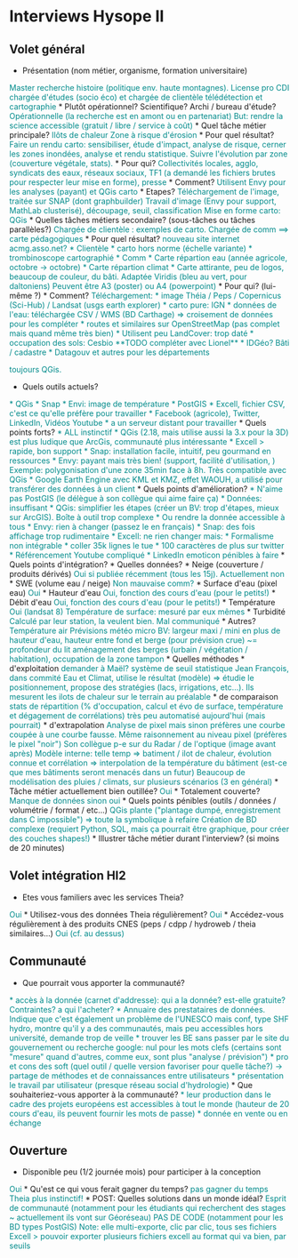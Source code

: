 # Interviews Hysope II

## Volet général

* Présentation (nom métier, organisme, formation universitaire)
<font color="darkcyan">
Master recherche histoire (politique env. haute montagnes).
License pro 
CDI chargée d'études (socio éco) et chargée de clientèle
télédétection et cartographie
</font>
  * Plutôt opérationnel? Scientifique? Archi / bureau d'étude?
<font color="darkcyan">
Opérationnelle (la recherche est en amont ou en partenariat)
But: rendre la science accessible (gratuit / libre / service à coût)
</font>
* Quel tâche métier principale? 
<font color="darkcyan">
Ilôts de chaleur
Zone à risque d'érosion
</font>
  * Pour quel résultat?
<font color="darkcyan">
Faire un rendu carto: sensibiliser, étude d'impact, analyse de risque, cerner les zones inondées, analyse et rendu statistique.
Suivre l'évolution par zone (couverture végétale, stats). 
</font>
  * Pour qui?
<font color="darkcyan">
Collectivités locales, agglo, syndicats des eaux, réseaux sociaux, TF1 (a demandé les fichiers brutes pour respecter leur mise en forme), presse
</font>
  * Comment?
<font color="darkcyan">
Utilisent Envy pour les analyses (payant) et QGis carto
</font>
  * Etapes?
<font color="darkcyan">
Téléchargement de l'image, traitée sur SNAP (dont graphbuilder)
Travail d'image (Envy pour support, MathLab clusterisé), découpage, seuil, classification
Mise en forme carto: QGis
</font>
* Quelles tâches métiers secondaire? (sous-tâches ou tâches parallèles?)
<font color="darkcyan">
Chargée de clientèle : exemples de carto. Chargée de comm ==> carte pédagogiques
</font>
  * Pour quel résultat?
<font color="darkcyan">
nouveau site internet acmg.asso.net? 
* Clientèle
  * carto hors norme (échelle variante)
  * trombinoscope cartographié
* Comm
  * Carte répartion eau (année agricole, octobre -> octobre)
  * Carte répartion climat
  * Carte attirante, peu de logos, beaucoup de couleur, du bâti. Adaptée Viridis (bleu au vert, pour daltoniens)
Peuvent être A3 (poster) ou A4 (powerpoint)
</font>
  * Pour qui? (lui-même ?)
<font color="darkcyan">

</font>
  * Comment?
<font color="darkcyan">
Téléchargement:
* image Théia / Peps / Copernicus (Sci-Hub) / Landsat (usgs earth explorer)
* carto pure: IGN
* données de l'eau: téléchargée CSV / WMS (BD Carthage) => croisement de données pour les compléter
* routes et similaires sur OpenStreetMap (pas complet mais quand même très bien)
* Utilisent peu LandCover: trop daté
* occupation des sols: Cesbio **TODO compléter avec Lionel**
* IDGéo? Bâti / cadastre
* Datagouv et autres pour les départements

toujours QGis.
</font>
* Quels outils actuels?
<font color="darkcyan">
* QGis
* Snap
* Envi: image de température
* PostGIS
* Excell, fichier CSV, c'est ce qu'elle préfère pour travailler
* Facebook (agricole), Twitter, LinkedIn, Vidéos Youtube
* a un serveur distant pour travailler

</font>
  * Quels points forts?
<font color="darkcyan">
* ALL instinctif
* QGis (2.18, mais utilise aussi la 3.x pour la 3D) est plus ludique que ArcGis, communauté plus intéressante
* Excell > rapide, bon support
* Snap: installation facile, intuitif, peu gourmand en ressources
* Envy: payant mais très bien! (support, facilité d'utilisation, ) Exemple: polygonisation d'une zone 35min face à 8h. Très compatible avec QGis
* Google Earth Engine avec KML et KMZ, effet WAOUH, a utilisé pour transférer des données à un client
</font>
  * Quels points d'amélioration?
<font color="darkcyan">
* N'aime pas PostGIS (le délègue à son collègue qui aime faire ça)
* Données: insuffisant
* QGis: simplifier les étapes (créer un BV: trop d'étapes, mieux sur ArcGIS).  Boîte à outil trop complexe
  * Ou rendre la donnée accessible à tous
* Envy: rien à changer (passez le en français)
* Snap: des fois affichage trop rudimentaire
* Excell: ne rien changer mais:
  * Formalisme non intégrable
  * coller 35k lignes le tue
* 100 caractères de plus sur twitter
* Référencement Youtube compliqué
* LinkedIn emoticon pénibles à faire
</font>
  * Quels points d'intégration?
<font color="darkcyan">

</font>
* Quelles données? 
<font color="darkcyan">

</font>
  * Neige (couverture / produits dérivés)
<font color="darkcyan">
Oui si publiée récemment (tous les 15j). Actuellement non
</font>
  * SWE (volume eau / neige)
<font color="darkcyan">
Non mauvaise comm?
</font>
  * Surface d'eau (pixel eau)
<font color="darkcyan">
Oui
</font>
  * Hauteur d'eau
<font color="darkcyan">
Oui, fonction des cours d'eau (pour le petits!)
</font>
  * Débit d'eau
<font color="darkcyan">
Oui, fonction des cours d'eau (pour le petits!)
</font>
  * Température
<font color="darkcyan">
Oui (landsat 8)
Température de surface: mesuré par eux mêmes
</font>
  * Turbidité
<font color="darkcyan">
Calculé par leur station, la veulent bien. Mal communiqué
</font>
  * Autres?
<font color="darkcyan">
Température air
Prévisions météo
micro BV: largeur maxi / mini
en plus de hauteur d'eau, hauteur entre fond et berge (pour prévision crue) ~= profondeur du lit
aménagement des berges (urbain / végétation / habitation), occupation de la zone tampon
</font>
* Quelles méthodes
  * d'exploitation
<font color="darkcyan">
demander à Maël?
système de seuil statistique
Jean François, dans commité Eau et Climat, utilise le résultat (modèle) => étudie le positionnement, propose des stratégies (lacs, irrigations, etc...). Ils mesurent les ilots de chaleur sur le terrain au préalable
</font>
  * de comparaison
<font color="darkcyan">
stats de répartition (% d'occupation, calcul et évo de surface, température et dégagement de corrélations)
très peu automatisé aujourd'hui (mais pourrait)
</font>
  * d'extrapolation
<font color="darkcyan">
Analyse de pixel mais sinon préfères une courbe coupée à une courbe fausse. Même raisonnement au niveau pixel (préfères le pixel "noir")
Son collègue p-e sur du Radar / de l'optique (image avant après)
Modèle interne: telle temp => batiment / ilot de chaleur, évolution connue et corrélation => interpolation de la température du bâtiment (est-ce que mes bâtiments seront menacés dans un futur)
Beaucoup de modélisation des pluies / climats, sur plusieurs scénarios (3 en général)
</font>
* Tâche métier actuellement bien outillée?
<font color="darkcyan">
Oui
</font>
  * Totalement couverte?
<font color="darkcyan">
Manque de données sinon oui
</font>
* Quels points pénibles (outils / données / volumétrie / format / etc...)
<font color="darkcyan">
QGis plante ("plantage dumpé, enregistrement dans C impossible") => toute la symbolique à refaire
Création de BD complexe (requiert Python, SQL, mais ça pourrait être graphique, pour créer des couches shapes!)
</font>
* Illustrer tâche métier durant l'interview? (si moins de 20 minutes)
<font color="darkcyan">

</font>

## Volet intégration HI2

* Etes vous familiers avec les services Theia?
<font color="darkcyan">
Oui
</font>
* Utilisez-vous des données Theia régulièrement?
<font color="darkcyan">
Oui
</font>
* Accédez-vous régulièrement à des produits CNES (peps / cdpp / hydroweb / theia similaires...)
<font color="darkcyan">
Oui (cf. au dessus)
</font>

## Communauté

* Que pourrait vous apporter la communauté?
<font color="darkcyan">
* accès à la donnée (carnet d'addresse): qui a la donnée? est-elle gratuite? Contraintes? a qui l'acheter? 
  * Annuaire des prestataires de données. Indique que c'est également un problème de l'UNESCO
mais conf, type SHF hydro, montre qu'il y a des communautés, mais peu accessibles hors université, demande trop de veille
    * trouver les BE sans passer par le site du gouvernement ou recherche google: nul pour les mots clefs (certains sont "mesure" quand d'autres, comme eux, sont plus "analyse / prévision")
* pro et cons des soft (quel outil / quelle version favoriser pour quelle tâche?) -> partage de méthodes et de connaissances entre utilisateurs
* présentation le travail par utilisateur (presque réseau social d'hydrologie)
</font>
* Que souhaiteriez-vous apporter à la communauté?
<font color="darkcyan">
* leur production dans le cadre des projets européens est accessibles à tout le monde (hauteur de 20 cours d'eau, ils peuvent fournir les mots de passe)
* donnée en vente ou en échange
</font>

## Ouverture

* Disponible peu (1/2 journée mois) pour participer à la conception
<font color="darkcyan">
Oui
</font>
* Qu'est ce qui vous ferait gagner du temps?
<font color="darkcyan">
pas gagner du temps
Theia plus instinctif!
</font>
* POST: Quelles solutions dans un monde idéal?
<font color="darkcyan">
Esprit de communauté (notamment pour les étudiants qui recherchent des stages ~ actuellement ils vont sur Géoréseau)
PAS DE CODE (notamment pour les BD types PostGIS)
Note: elle multi-exporte, clic par clic, tous ses fichiers Excell > pouvoir exporter plusieurs fichiers excell au format qui va bien, par seuils
</font>
